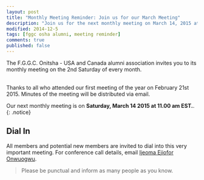 ```yaml
---
layout: post
title: "Monthly Meeting Reminder: Join us for our March Meeting"
description: "Join us for the next monthly meeting on March 14, 2015 at 11am EST."
modified: 2014-12-5
tags: [fggc osha alumni, meeting reminder]
comments: true
published: false
---
```


The F.G.G.C. Onitsha - USA and Canada alumni association invites you to its monthly meeting on the 2nd Saturday of every month. 

<br>
Thanks to all who attended our first meeting of the year on February 21st 2015. Minutes of the meeting will be distributed via email.

Our next monthly meeting is on **Saturday, March 14 2015 at 11.00 am EST.**. 
{: .notice} 

## Dial In 
All members and potential new members are invited to dial into this very important meeting. For conference call details, email [Ijeoma Ejiofor Onwuogwu](#mailto:ijeoma.ejiofor@fggconitsha.com).

> Please be punctual and inform as many people as you know.
